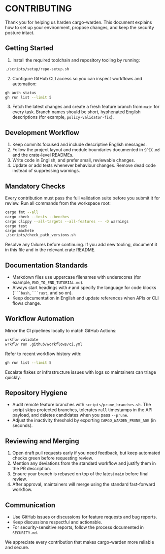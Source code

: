# CONTRIBUTING

Thank you for helping us harden cargo-warden. This document explains how to set up your environment, propose changes, and keep the security posture intact.

## Getting Started

1. Install the required toolchain and repository tooling by running:

```bash
./scripts/setup/repo-setup.sh
```

2. Configure GitHub CLI access so you can inspect workflows and automation:

```bash
gh auth status
gh run list --limit 5
```

3. Fetch the latest changes and create a fresh feature branch from `main` for every task. Branch names should be short, hyphenated English descriptions (for example, `policy-validator-fix`).

## Development Workflow

1. Keep commits focused and include descriptive English messages.
2. Follow the project layout and module boundaries documented in `SPEC.md` and the crate-level READMEs.
3. Write code in English, and prefer small, reviewable changes.
4. Update or add tests whenever behaviour changes. Remove dead code instead of suppressing warnings.

## Mandatory Checks

Every contribution must pass the full validation suite before you submit it for review. Run all commands from the workspace root:

```bash
cargo fmt --all
cargo check --tests --benches
cargo clippy --all-targets --all-features -- -D warnings
cargo test
cargo machete
./scripts/check_path_versions.sh
```

Resolve any failures before continuing. If you add new tooling, document it in this file and in the relevant crate README.

## Documentation Standards

- Markdown files use uppercase filenames with underscores (for example, `END_TO_END_TUTORIAL.md`).
- Always start headings with `#` and specify the language for code blocks (` ```bash `, ` ```rust `, and so on).
- Keep documentation in English and update references when APIs or CLI flows change.

## Workflow Automation

Mirror the CI pipelines locally to match GitHub Actions:

```bash
wrkflw validate
wrkflw run .github/workflows/ci.yml
```

Refer to recent workflow history with:

```bash
gh run list --limit 5
```

Escalate flakes or infrastructure issues with logs so maintainers can triage quickly.

## Repository Hygiene

- Audit remote feature branches with `scripts/prune_branches.sh`. The script skips protected branches, tolerates `null`
  timestamps in the API payload, and deletes candidates when you pass `--prune`.
- Adjust the inactivity threshold by exporting `CARGO_WARDEN_PRUNE_AGE` (in seconds).

## Reviewing and Merging

1. Open draft pull requests early if you need feedback, but keep automated checks green before requesting review.
2. Mention any deviations from the standard workflow and justify them in the PR description.
3. Ensure your branch is rebased on top of the latest `main` before final review.
4. After approval, maintainers will merge using the standard fast-forward workflow.

## Communication

- Use GitHub issues or discussions for feature requests and bug reports.
- Keep discussions respectful and actionable.
- For security-sensitive reports, follow the process documented in `SECURITY.md`.

We appreciate every contribution that makes cargo-warden more reliable and secure.
